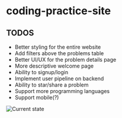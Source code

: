 # coding-practice-site

## TODOS
- Better styling for the entire website
- Add filters above the problems table
- Better UI/UX for the problem details page
- More descriptive welcome page
- Ability to signup/login
- Implement user pipeline on backend
- Ability to star/share a problem
- Support more programming languages
- Support mobile(?)

![Current state](https://i.ibb.co/C2Wjrcc/Capture.png)
